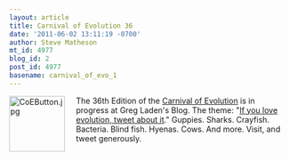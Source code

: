 ```yaml
---
layout: article
title: Carnival of Evolution 36
date: '2011-06-02 13:11:19 -0700'
author: Steve Matheson
mt_id: 4977
blog_id: 2
post_id: 4977
basename: carnival_of_evo_1
---
```

[<img src="{{ site.baseurl }}/uploads/2011/CoEButton-thumb-100x100-640.jpg" alt="CoEButton.jpg" width="100" height="100" style="float: left; margin: 0 20px 20px 0;" class="mt-image-left" />](/uploads/2011/CoEButton.jpg)The 36th Edition of the [Carnival of Evolution](http://carnivalofevolution.blogspot.com/) is in progress at Greg Laden's Blog. The theme: "[If you love evolution, tweet about it](http://scienceblogs.com/gregladen/2011/06/if_you_love_evolution_tweet_ab.php)." Guppies. Sharks. Crayfish. Bacteria. Blind fish. Hyenas. Cows. And more. Visit, and tweet generously.
